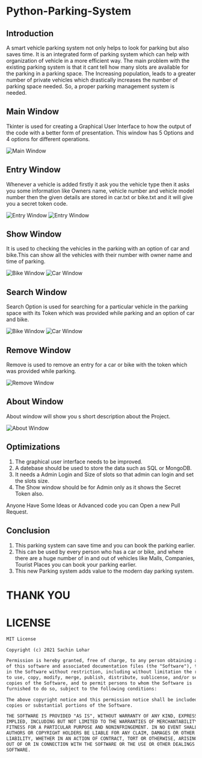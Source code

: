 # Python-Parking-System

## Introduction
A smart vehicle parking system not only helps to look for parking but also saves time.
It is an integrated form of parking system which can help with organization of vehicle in a more efficient way.
The main problem with the existing parking system is that it cant tell how many slots are available for the parking in a parking space.
The Increasing population, leads to a greater number of private vehicles which drastically increases the number of parking space needed. So, a proper parking management system is needed.

## Main Window
Tkinter is used for creating a Graphical User Interface to how the output of the code with a better form of presentation. This window has 5 Options and 4 options for different operations.

![Main Window](https://github.com/sachinl0har/Python-Parking-System/blob/main/Screenshots/main.PNG?raw=true)

## Entry Window
Whenever a vehicle is added firstly it ask you the vehicle type then it asks you some information like Owners name, vehicle number and vehicle model number then the given details are stored in car.txt or bike.txt and it will give you a secret token code.

![Entry Window](https://github.com/sachinl0har/Python-Parking-System/blob/main/Screenshots/entry.PNG?raw=true)
![Entry Window](https://github.com/sachinl0har/Python-Parking-System/blob/main/Screenshots/entry1.PNG?raw=true)

## Show Window
It is used to checking the vehicles in the parking with an option of car and bike.This can show all the vehicles with their number with owner name and time of parking.

![Bike Window](https://github.com/sachinl0har/Python-Parking-System/blob/main/Screenshots/bikeshow.PNG?raw=true)
![Car Window](https://github.com/sachinl0har/Python-Parking-System/blob/main/Screenshots/carshow.PNG?raw=true)

## Search Window
Search Option is used for searching for a particular vehicle in the parking space with its Token which was provided while parking and an option of car and bike.

![Bike Window](https://github.com/sachinl0har/Python-Parking-System/blob/main/Screenshots/bikesearch.PNG?raw=true)
![Car Window](https://github.com/sachinl0har/Python-Parking-System/blob/main/Screenshots/carsearch.PNG?raw=true)

## Remove Window
Remove is used to remove an entry for a car or bike with the token which was provided while parking.

![Remove Window](https://github.com/sachinl0har/Python-Parking-System/blob/main/Screenshots/remove.PNG?raw=true)

## About Window
About window will show you s short description about the Project.

![About Window](https://github.com/sachinl0har/Python-Parking-System/blob/main/Screenshots/about.PNG?raw=true)

## Optimizations
1. The graphical user interface needs to be improved.
2. A datebase should be used to store the data such as SQL or MongoDB.
3. It needs a Admin Login and Size of slots so that admin can login and set the slots size.
4. The Show window should be for Admin only as it shows the Secret Token also.

Anyone Have Some Ideas or Advanced code you can Open a new Pull Request.

## Conclusion
1. This parking system can save time and you can book the parking earlier.
2. This can be used by every person who has a car or bike, and where there are a huge number of in and out of vehicles like Malls, Companies, Tourist Places you can book your parking earlier.
3. This new Parking system adds value to the modern day parking system.

# THANK YOU

# LICENSE
```md
MIT License

Copyright (c) 2021 Sachin Lohar

Permission is hereby granted, free of charge, to any person obtaining a copy
of this software and associated documentation files (the "Software"), to deal
in the Software without restriction, including without limitation the rights
to use, copy, modify, merge, publish, distribute, sublicense, and/or sell
copies of the Software, and to permit persons to whom the Software is
furnished to do so, subject to the following conditions:

The above copyright notice and this permission notice shall be included in all
copies or substantial portions of the Software.

THE SOFTWARE IS PROVIDED "AS IS", WITHOUT WARRANTY OF ANY KIND, EXPRESS OR
IMPLIED, INCLUDING BUT NOT LIMITED TO THE WARRANTIES OF MERCHANTABILITY,
FITNESS FOR A PARTICULAR PURPOSE AND NONINFRINGEMENT. IN NO EVENT SHALL THE
AUTHORS OR COPYRIGHT HOLDERS BE LIABLE FOR ANY CLAIM, DAMAGES OR OTHER
LIABILITY, WHETHER IN AN ACTION OF CONTRACT, TORT OR OTHERWISE, ARISING FROM,
OUT OF OR IN CONNECTION WITH THE SOFTWARE OR THE USE OR OTHER DEALINGS IN THE
SOFTWARE.
```

